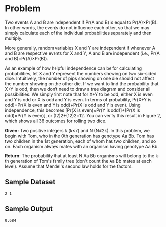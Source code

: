 # Problem

Two events A and B are independent if Pr(A and B) is equal to Pr(A)×Pr(B). In other words, the events do not influence each other, so that we may simply calculate each of the individual probabilities separately and then multiply.

More generally, random variables X and Y are independent if whenever A and B are respective events for X and Y, A and B are independent (i.e., Pr(A and B)=Pr(A)×Pr(B)).

As an example of how helpful independence can be for calculating probabilities, let X and Y represent the numbers showing on two six-sided dice. Intuitively, the number of pips showing on one die should not affect the number showing on the other die. If we want to find the probability that X+Y is odd, then we don't need to draw a tree diagram and consider all possibilities. We simply first note that for X+Y to be odd, either X is even and Y is odd or X is odd and Y is even. In terms of probability, Pr(X+Y is odd)=Pr(X is even and Y is odd)+Pr(X is odd and Y is even). Using independence, this becomes [Pr(X is even)×Pr(Y is odd)]+[Pr(X is odd)×Pr(Y is even)], or (12)2+(12)2=12. You can verify this result in Figure 2, which shows all 36 outcomes for rolling two dice.

**Given:** Two positive integers k (k≤7) and N (N≤2k). In this problem, we begin with Tom, who in the 0th generation has genotype Aa Bb. Tom has two children in the 1st generation, each of whom has two children, and so on. Each organism always mates with an organism having genotype Aa Bb.

**Return**: The probability that at least N Aa Bb organisms will belong to the k-th generation of Tom's family tree (don't count the Aa Bb mates at each level). Assume that Mendel's second law holds for the factors.

## Sample Dataset

```
2 1
```

## Sample Output

```
0.684
```
